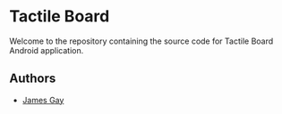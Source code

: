 # Tactile Board
Welcome to the repository containing the source code for Tactile Board Android application.

## Authors
* [James Gay](james.gay@hs-offenburg.de)